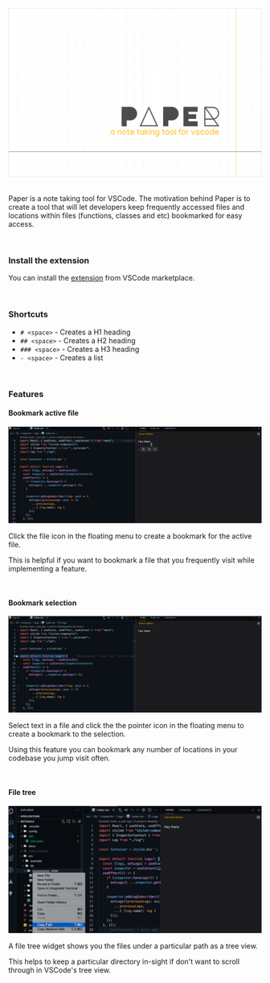 <img src="docs/assets/PaperBanner.png" />

<br />
<br />

Paper is a note taking tool for VSCode. The motivation behind Paper is to create a tool that will let developers keep frequently accessed files and locations within files (functions, classes and etc) bookmarked for easy access.

<br />

### Install the extension

You can install the [extension](https://marketplace.visualstudio.com/items?itemName=Raathigeshan.paper) from VSCode marketplace.

<br />

### Shortcuts

-   `# <space>` - Creates a H1 heading
-   `## <space>` - Creates a H2 heading
-   `### <space>` - Creates a H3 heading
-   `- <space>` - Creates a list

<br />

### Features

#### Bookmark active file

<img src="docs/assets/Paper File bookmark.gif" />

Click the file icon in the floating menu to create a bookmark for the active file.

This is helpful if you want to bookmark a file that you frequently visit while implementing a feature.

<br />

#### Bookmark selection

<img src="docs/assets/Paper Selection bookmark.gif" />

Select text in a file and click the the pointer icon in the floating menu to create a bookmark to the selection.

Using this feature you can bookmark any number of locations in your codebase you jump visit often.

<br />

#### File tree

<img src="docs/assets/Paper Filetree.gif" />

A file tree widget shows you the files under a particular path as a tree view.

This helps to keep a particular directory in-sight if don't want to scroll through in VSCode's tree view.

<br />

<br />
